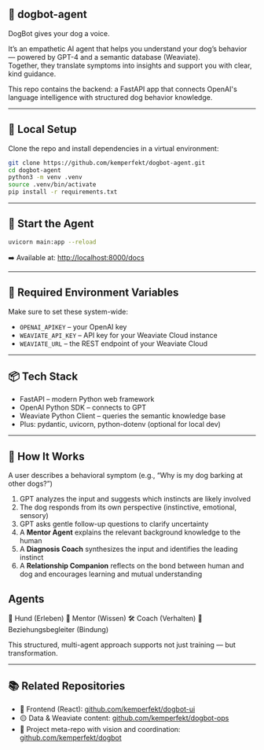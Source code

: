 ## 🐶 dogbot-agent
DogBot gives your dog a voice.

It’s an empathetic AI agent that helps you understand your dog’s behavior — powered by GPT-4 and a semantic database (Weaviate).  
Together, they translate symptoms into insights and support you with clear, kind guidance.

This repo contains the backend: a FastAPI app that connects OpenAI's language intelligence with structured dog behavior knowledge.

---

## 🔧 Local Setup
Clone the repo and install dependencies in a virtual environment:
```bash
git clone https://github.com/kemperfekt/dogbot-agent.git
cd dogbot-agent
python3 -m venv .venv
source .venv/bin/activate
pip install -r requirements.txt
```

---

## 🧪 Start the Agent
```bash
uvicorn main:app --reload
```
➡️ Available at: [http://localhost:8000/docs](http://localhost:8000/docs)

---

## 🔑 Required Environment Variables
Make sure to set these system-wide:
- `OPENAI_APIKEY` – your OpenAI key
- `WEAVIATE_API_KEY` – API key for your Weaviate Cloud instance
- `WEAVIATE_URL` – the REST endpoint of your Weaviate Cloud

---

## 📦 Tech Stack
- FastAPI – modern Python web framework
- OpenAI Python SDK – connects to GPT
- Weaviate Python Client – queries the semantic knowledge base
- Plus: pydantic, uvicorn, python-dotenv (optional for local dev)

---

## 🔄 How It Works
A user describes a behavioral symptom (e.g., “Why is my dog barking at other dogs?”)
1. GPT analyzes the input and suggests which instincts are likely involved
2. The dog responds from its own perspective (instinctive, emotional, sensory)
3. GPT asks gentle follow-up questions to clarify uncertainty
4. A **Mentor Agent** explains the relevant background knowledge to the human
5. A **Diagnosis Coach** synthesizes the input and identifies the leading instinct
6. A **Relationship Companion** reflects on the bond between human and dog and encourages learning and mutual understanding

## Agents
🐾 Hund (Erleben)
🧠 Mentor (Wissen)
🛠 Coach (Verhalten)
💛 Beziehungsbegleiter (Bindung)

This structured, multi-agent approach supports not just training — but transformation.

---

## 📚 Related Repositories
- 🔵 Frontend (React): [github.com/kemperfekt/dogbot-ui](https://github.com/kemperfekt/dogbot-ui)
- 🟡 Data & Weaviate content: [github.com/kemperfekt/dogbot-ops](https://github.com/kemperfekt/dogbot-ops)
- 🐶 Project meta-repo with vision and coordination: [github.com/kemperfekt/dogbot](https://github.com/kemperfekt/dogbot)
